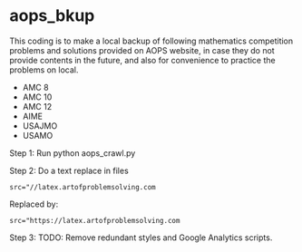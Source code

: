 # aops_bkup

This coding is to make a local backup of following mathematics competition problems and solutions provided on AOPS website, in case they do not provide contents in the future, and also for convenience to practice the problems on local.

* AMC 8
* AMC 10
* AMC 12
* AIME
* USAJMO
* USAMO

Step 1:
Run python aops_crawl.py

Step 2:
Do a text replace in files

```
src="//latex.artofproblemsolving.com
```

Replaced by:

```
src="https://latex.artofproblemsolving.com
```

Step 3:
TODO: Remove redundant styles and Google Analytics scripts.